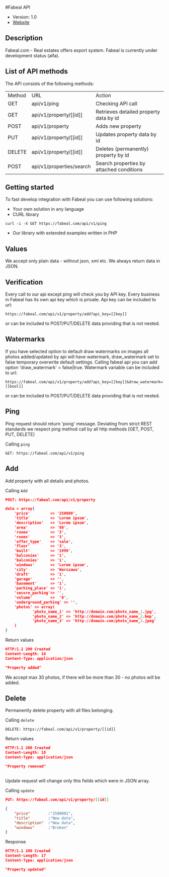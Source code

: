 #Fabeal API

* Version: 1.0
* [Website](https://fabeal.com/)

## Description

Fabeal.com - Real estates offers export system.
Fabeal is currently under development status (alfa).


List of API methods
----------------
The API consists of the following methods:

<table>
	<tr>
		<td>Method</td>
		<td>URL</td>
		<td>Action</td>
	</tr>
	<tr>
		<td>GET</td>
		<td>api/v1/ping</td>
		<td>Checking API call</td>
	</tr>
	<tr>
		<td>GET</td>
		<td>api/v1/property/[[id]]</td>
		<td>Retrieves detailed property data by id</td>
	</tr>
	<tr>
		<td>POST</td>
		<td>api/v1/property</td>
		<td>Adds new property</td>
	</tr>
	<tr>
		<td>PUT</td>
		<td>api/v1/property/[[id]]</td>
		<td>Updates property data by id</td>
	</tr>
	<tr>
		<td>DELETE</td>
		<td>api/v1/property/[[id]]</td>
		<td>Deletes (permanently) property by id</td>
	</tr>
	<tr>
		<td>POST</td>
		<td>api/v1/properties/search</td>
		<td>Search properties by attached conditions</td>
	</tr>
</table>



Getting started
------------------------
To fast develop integration with Fabeal you can use following solutions:

* Your own solution in any language
* CURL library
```
curl -i -X GET https://fabeal.com/api/v1/ping
```
* Our library with extended examples written in PHP

Values
------------------------
We accept only plain data - without json, xml etc.
We always return data in JSON.

Verification
------------------------
Every call to our api except ping will check you by API key. Every business in Fabeal has its own api key which is private.
Api key can be included to url:
```
https://fabeal.com/api/v1/property/add?api_key=[[key]]
```
or can be included to POST/PUT/DELETE data providing that is not nested.


Watermarks
------------------------
If you have selected option to default draw watermarks on images all photos added/updated by api will have watermark,
draw_watermark set to false temporary overwrite default settings.
Calling fabeal api you can add option 'draw_watermark' = false|true.
Watermark variable can be included to url:
```
https://fabeal.com/api/v1/property/add?api_key=[[key]]&draw_watermark=[[bool]]
```
or can be included to POST/PUT/DELETE data providing that is not nested.


## Ping

Ping request should return 'pong' message. Deviating from strict REST standards we respect ping method call by all http
methods [GET, POST, PUT, DELETE]

Calling `ping`

```
GET: https://fabeal.com/api/v1/ping
```

## Add

Add property with all details and photos.

Calling `Add`

```json
POST: https://fabeal.com/api/v1/property

data = array{
    'price'         => '250000',
    'title'         => 'Lorem ipsum',
    'description'   => 'Lorem ipsum',
    'area'          => '80',
    'rooms'         => '3',
    'rooms'         => '3',
    'offer_type'    => 'sale',
    'floor'         => '3',
    'built'         => '1999',
    'balconies'     => '1',
    'balconies'     => '1',
    'windows'       => 'Lorem ipsum',
    'city'          => 'Warszawa',
    'draft'         => '1',
    'garage'        => '',
    'basement'      => '1',
    'parking_place' => '1',
    'secure_parking'=> '',
    'volume'        =>  '0',
    'underground_parking' => '',
    'photos' => array(
            'photo_name_1' => 'http://domain.com/photo_name_1.jpg',
            'photo_name_2' => 'http://domain.com/photo_name_2.bmp',
            'photo_name_3' => 'http://domain.com/photo_name_3.jpeg'
    )
}
```

Return values

```json
HTTP/1.1 200 Created
Content-Length: 16
Content-Type: application/json

"Property added"
```
We accept max 30 photos, if there will be more than 30 - no photos will be added.


## Delete

Permanently delete property with all files belonging.

Calling `delete`

```
DELETE: https://fabeal.com/api/v1/property/[[id]]
```

Return values

```json
HTTP/1.1 200 Created
Content-Length: 18
Content-Type: application/json

"Property removed"
```


##

Update request will change only this fields which were in JSON array.

Calling `update`

```json
PUT: https://fabeal.com/api/v1/property/[[id]]

{
	"price"        :"2500001",
	"title"        :"New data",
	"description"  :"New data",
	"windows"      :"Broken"
}
```
Response

```json
HTTP/1.1 200 Created
Content-Length: 17
Content-Type: application/json

"Property updated"
```